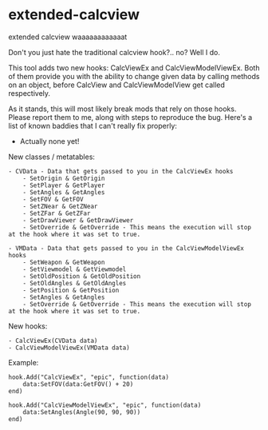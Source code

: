 # extended-calcview
 extended calcview waaaaaaaaaaaat

Don't you just hate the traditional calcview hook?.. no? Well I do.

This tool adds two new hooks: CalcViewEx and CalcViewModelViewEx. Both of them provide you with the ability to change given data by calling methods on an object, before CalcView and CalcViewModelView get called respectively.

As it stands, this will most likely break mods that rely on those hooks. Please report them to me, along with steps to reproduce the bug.
Here's a list of known baddies that I can't really fix properly:
- Actually none yet!

New classes / metatables:
```
- CVData - Data that gets passed to you in the CalcViewEx hooks
	- SetOrigin & GetOrigin
	- SetPlayer & GetPlayer
	- SetAngles & GetAngles
	- SetFOV & GetFOV
	- SetZNear & GetZNear
	- SetZFar & GetZFar
	- SetDrawViewer & GetDrawViewer
	- SetOverride & GetOverride - This means the execution will stop at the hook where it was set to true.

- VMData - Data that gets passed to you in the CalcViewModelViewEx hooks
	- SetWeapon & GetWeapon
	- SetViewmodel & GetViewmodel
	- SetOldPosition & GetOldPosition
	- SetOldAngles & GetOldAngles
	- SetPosition & GetPosition
	- SetAngles & GetAngles
	- SetOverride & GetOverride - This means the execution will stop at the hook where it was set to true.
```

New hooks:
```
- CalcViewEx(CVData data)
- CalcViewModelViewEx(VMData data)
```

Example:
```
hook.Add("CalcViewEx", "epic", function(data) 
	data:SetFOV(data:GetFOV() + 20)
end)

hook.Add("CalcViewModelViewEx", "epic", function(data) 
	data:SetAngles(Angle(90, 90, 90))
end)
```
